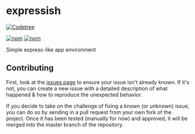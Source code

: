 expressish
==========

[![Codetree](https://codetree.com/images/managed-with-codetree.svg)](https://codetree.com/projects/gX1r)

[![npm](https://img.shields.io/npm/v/expressish.svg?style=flat-square)](https://npmjs.com/package/expressish/)
[![npm](https://img.shields.io/npm/l/expressish.svg?style=flat-square)](https://npmjs.com/package/expressish/)

Simple express-like app environment

## Contributing

First, look at the [issues page](https://github.com/finwo/node-expressish/issues) to ensure your issue isn't already known. If it's not, you can create a new issue with a detailed description of what happened & how to reproduce the unexpected behavior.

If you decide to take on the challenge of fixing a known (or unknown) issue, you can do so by sending in a pull request from your own fork of the project. Once it has been tested (manually for now) and approved, it will be merged into the master branch of the repository.

